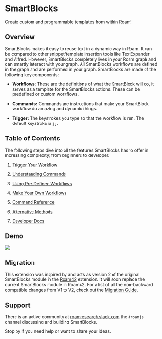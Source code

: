 # SmartBlocks

Create custom and programmable templates from within Roam!

## Overview

SmartBlocks makes it easy to reuse text in a dynamic way in Roam. It can be compared to other snippet/template insertion tools like TextExpander and Alfred. However, SmartBlocks completely lives in your Roam graph and can smartly interact with your graph. All SmartBlocks workflows are defined in the graph and are performed in your graph. SmartBlocks are made of the following key components:

- **Workflows**: These are the definitions of what the SmartBlock will do, it serves as a template for the SmartBlocks actions. These can be predefined or custom workflows.

- **Commands:** Commands are instructions that make your SmartBlock workflow do amazing and dynamic things.

- **Trigger:** The keystrokes you type so that the workflow is run. The default keystroke is `jj`.

## Table of Contents

The following steps dive into all the features SmartBlocks has to offer in increasing complexity; from beginners to developer.

1. [Trigger Your Workflow](https://github.com/dvargas92495/roamjs-smartblocks/blob/main/docs/010-trigger-your-workflow)

2. [Understanding Commands](https://github.com/dvargas92495/roamjs-smartblocks/blob/main/docs/020-understanding-commands)

3. [Using Pre-Defined Workflows](https://github.com/dvargas92495/roamjs-smartblocks/blob/main/docs/030-using-pre-defined-workflows)

4. [Make Your Own Workflows](https://github.com/dvargas92495/roamjs-smartblocks/blob/main/docs/040-make-your-own-workflows)

5. [Command Reference](https://github.com/dvargas92495/roamjs-smartblocks/blob/main/docs/050-command-reference)

6. [Alternative Methods](https://github.com/dvargas92495/roamjs-smartblocks/blob/main/docs/060-alternative-methods)

7. [Developer Docs](https://github.com/dvargas92495/roamjs-smartblocks/blob/main/docs/070-developer-docs)

## Demo

[![](https://cdn.loom.com/sessions/thumbnails/954d916643754027a3889fd5bf7f24dd-with-play.gif)](https://www.loom.com/share/954d916643754027a3889fd5bf7f24dd)

<!-- <div style="position: relative; padding-bottom: 66.66666666666666%; height: 0;"><iframe src="https://www.loom.com/embed/954d916643754027a3889fd5bf7f24dd" frameborder="0" webkitallowfullscreen mozallowfullscreen allowfullscreen style="position: absolute; top: 0; left: 0; width: 100%; height: 100%;"></iframe></div> -->
<!-- <video src="https://www.loom.com/share/954d916643754027a3889fd5bf7f24dd" controls></video> -->

## Migration

This extension was inspired by and acts as version 2 of the original SmartBlocks module in the [Roam42](https://roamjs.com/extensions/roam42) extension. It will soon replace the current SmartBlocks module in Roam42. For a list of all the non-backward compatible changes from V1 to V2, check out the [Migration Guide](https://github.com/dvargas92495/roamjs-smartblocks/blob/main/docs/migration-guide).

## Support

There is an active community at [roamresearch.slack.com](https://join.slack.com/t/roamresearch/shared_invite/zt-ni1vw9yf-HzeWr05ZJBt55j_zfddPsw) the `#roamjs` channel discussing and building SmartBlocks.

Stop by if you need help or want to share your ideas.
